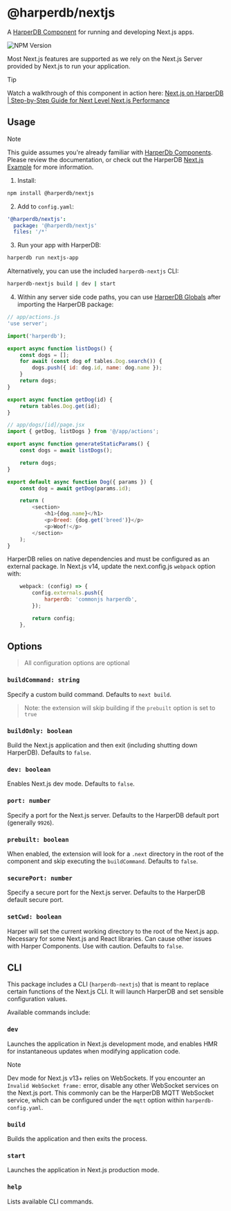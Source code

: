 # @harperdb/nextjs

A [HarperDB Component](https://docs.harperdb.io/docs/developers/components) for running and developing Next.js apps.

![NPM Version](https://img.shields.io/npm/v/%40harperdb%2Fnextjs)

Most Next.js features are supported as we rely on the Next.js Server provided by Next.js to run your application.

> [!TIP]
> Watch a walkthrough of this component in action here: [Next.js on HarperDB | Step-by-Step Guide for Next Level Next.js Performance](https://youtu.be/GqLEwteFJYY)

## Usage

> [!NOTE]
> This guide assumes you're already familiar with [HarperDb Components](https://docs.harperdb.io/docs/developers/components). Please review the documentation, or check out the HarperDB [Next.js Example](https://github.com/HarperDB/nextjs-example) for more information.

1. Install:

```sh
npm install @harperdb/nextjs
```

2. Add to `config.yaml`:

```yaml
'@harperdb/nextjs':
  package: '@harperdb/nextjs'
  files: '/*'
```

3. Run your app with HarperDB:

```sh
harperdb run nextjs-app
```

Alternatively, you can use the included `harperdb-nextjs` CLI:

```sh
harperdb-nextjs build | dev | start
```

4. Within any server side code paths, you can use [HarperDB Globals](https://docs.harperdb.io/docs/technical-details/reference/globals) after importing the HarperDB package:

```js
// app/actions.js
'use server';

import('harperdb');

export async function listDogs() {
	const dogs = [];
	for await (const dog of tables.Dog.search()) {
		dogs.push({ id: dog.id, name: dog.name });
	}
	return dogs;
}

export async function getDog(id) {
	return tables.Dog.get(id);
}
```

```js
// app/dogs/[id]/page.jsx
import { getDog, listDogs } from '@/app/actions';

export async function generateStaticParams() {
	const dogs = await listDogs();

	return dogs;
}

export default async function Dog({ params }) {
	const dog = await getDog(params.id);

	return (
		<section>
			<h1>{dog.name}</h1>
			<p>Breed: {dog.get('breed')}</p>
			<p>Woof!</p>
		</section>
	);
}
```

HarperDB relies on native dependencies and must be configured as an external package. In Next.js v14, update the next.config.js `webpack` option with:

```js
	webpack: (config) => {
		config.externals.push({
			harperdb: 'commonjs harperdb',
		});

		return config;
	},
```

## Options

> All configuration options are optional

### `buildCommand: string`

Specify a custom build command. Defaults to `next build`.

> Note: the extension will skip building if the `prebuilt` option is set to `true`

### `buildOnly: boolean`

Build the Next.js application and then exit (including shutting down HarperDB). Defaults to `false`.

### `dev: boolean`

Enables Next.js dev mode. Defaults to `false`.

### `port: number`

Specify a port for the Next.js server. Defaults to the HarperDB default port (generally `9926`).

### `prebuilt: boolean`

When enabled, the extension will look for a `.next` directory in the root of the component and skip executing the `buildCommand`. Defaults to `false`.

### `securePort: number`

Specify a secure port for the Next.js server. Defaults to the HarperDB default secure port.

### `setCwd: boolean`

Harper will set the current working directory to the root of the Next.js app. Necessary for some Next.js and React libraries. Can cause other issues with Harper Components. Use with caution. Defaults to `false`.

## CLI

This package includes a CLI (`harperdb-nextjs`) that is meant to replace certain functions of the Next.js CLI. It will launch HarperDB and set sensible configuration values.

Available commands include:

### `dev`

Launches the application in Next.js development mode, and enables HMR for instantaneous updates when modifying application code.

> [!NOTE]
> Dev mode for Next.js v13+ relies on WebSockets. If you encounter an `Invalid WebSocket frame:` error, disable any other WebSocket services on the Next.js port. This commonly can be the HarperDB MQTT WebSocket service, which can be configured under the `mqtt` option within `harperdb-config.yaml`.

### `build`

Builds the application and then exits the process.

### `start`

Launches the application in Next.js production mode.

### `help`

Lists available CLI commands.
